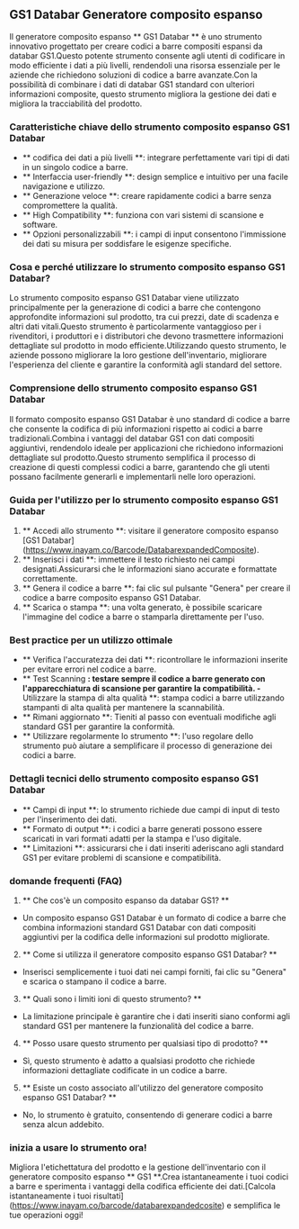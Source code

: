 ## GS1 Databar Generatore composito espanso

Il generatore composito espanso ** GS1 Databar ** è uno strumento innovativo progettato per creare codici a barre compositi espansi da databar GS1.Questo potente strumento consente agli utenti di codificare in modo efficiente i dati a più livelli, rendendoli una risorsa essenziale per le aziende che richiedono soluzioni di codice a barre avanzate.Con la possibilità di combinare i dati di databar GS1 standard con ulteriori informazioni composite, questo strumento migliora la gestione dei dati e migliora la tracciabilità del prodotto.

### Caratteristiche chiave dello strumento composito espanso GS1 Databar

- ** codifica dei dati a più livelli **: integrare perfettamente vari tipi di dati in un singolo codice a barre.
- ** Interfaccia user-friendly **: design semplice e intuitivo per una facile navigazione e utilizzo.
- ** Generazione veloce **: creare rapidamente codici a barre senza compromettere la qualità.
- ** High Compatibility **: funziona con vari sistemi di scansione e software.
- ** Opzioni personalizzabili **: i campi di input consentono l'immissione dei dati su misura per soddisfare le esigenze specifiche.

### Cosa e perché utilizzare lo strumento composito espanso GS1 Databar?

Lo strumento composito espanso GS1 Databar viene utilizzato principalmente per la generazione di codici a barre che contengono approfondite informazioni sul prodotto, tra cui prezzi, date di scadenza e altri dati vitali.Questo strumento è particolarmente vantaggioso per i rivenditori, i produttori e i distributori che devono trasmettere informazioni dettagliate sul prodotto in modo efficiente.Utilizzando questo strumento, le aziende possono migliorare la loro gestione dell'inventario, migliorare l'esperienza del cliente e garantire la conformità agli standard del settore.

### Comprensione dello strumento composito espanso GS1 Databar

Il formato composito espanso GS1 Databar è uno standard di codice a barre che consente la codifica di più informazioni rispetto ai codici a barre tradizionali.Combina i vantaggi del databar GS1 con dati compositi aggiuntivi, rendendolo ideale per applicazioni che richiedono informazioni dettagliate sul prodotto.Questo strumento semplifica il processo di creazione di questi complessi codici a barre, garantendo che gli utenti possano facilmente generarli e implementarli nelle loro operazioni.

### Guida per l'utilizzo per lo strumento composito espanso GS1 Databar

1. ** Accedi allo strumento **: visitare il generatore composito espanso [GS1 Databar] (https://www.inayam.co/Barcode/DatabarexpandedComposite).
2. ** Inserisci i dati **: immettere il testo richiesto nei campi designati.Assicurarsi che le informazioni siano accurate e formattate correttamente.
3. ** Genera il codice a barre **: fai clic sul pulsante "Genera" per creare il codice a barre composito espanso GS1 Databar.
4. ** Scarica o stampa **: una volta generato, è possibile scaricare l'immagine del codice a barre o stamparla direttamente per l'uso.

### Best practice per un utilizzo ottimale

- ** Verifica l'accuratezza dei dati **: ricontrollare le informazioni inserite per evitare errori nel codice a barre.
- ** Test Scanning **: testare sempre il codice a barre generato con l'apparecchiatura di scansione per garantire la compatibilità.
-** Utilizzare la stampa di alta qualità **: stampa codici a barre utilizzando stampanti di alta qualità per mantenere la scannabilità.
- ** Rimani aggiornato **: Tieniti al passo con eventuali modifiche agli standard GS1 per garantire la conformità.
- ** Utilizzare regolarmente lo strumento **: l'uso regolare dello strumento può aiutare a semplificare il processo di generazione dei codici a barre.

### Dettagli tecnici dello strumento composito espanso GS1 Databar

- ** Campi di input **: lo strumento richiede due campi di input di testo per l'inserimento dei dati.
- ** Formato di output **: i codici a barre generati possono essere scaricati in vari formati adatti per la stampa e l'uso digitale.
- ** Limitazioni **: assicurarsi che i dati inseriti aderiscano agli standard GS1 per evitare problemi di scansione e compatibilità.

### domande frequenti (FAQ)

1. ** Che cos'è un composito espanso da databar GS1? **
- Un composito espanso GS1 Databar è un formato di codice a barre che combina informazioni standard GS1 Databar con dati compositi aggiuntivi per la codifica delle informazioni sul prodotto migliorate.

2. ** Come si utilizza il generatore composito espanso GS1 Databar? **
- Inserisci semplicemente i tuoi dati nei campi forniti, fai clic su "Genera" e scarica o stampano il codice a barre.

3. ** Quali sono i limiti ioni di questo strumento? **
- La limitazione principale è garantire che i dati inseriti siano conformi agli standard GS1 per mantenere la funzionalità del codice a barre.

4. ** Posso usare questo strumento per qualsiasi tipo di prodotto? **
- Sì, questo strumento è adatto a qualsiasi prodotto che richiede informazioni dettagliate codificate in un codice a barre.

5. ** Esiste un costo associato all'utilizzo del generatore composito espanso GS1 Databar? **
- No, lo strumento è gratuito, consentendo di generare codici a barre senza alcun addebito.

### inizia a usare lo strumento ora!

Migliora l'etichettatura del prodotto e la gestione dell'inventario con il generatore composito espanso ** GS1 **.Crea istantaneamente i tuoi codici a barre e sperimenta i vantaggi della codifica efficiente dei dati.[Calcola istantaneamente i tuoi risultati] (https://www.inayam.co/barcode/databarexpandedcosite) e semplifica le tue operazioni oggi!